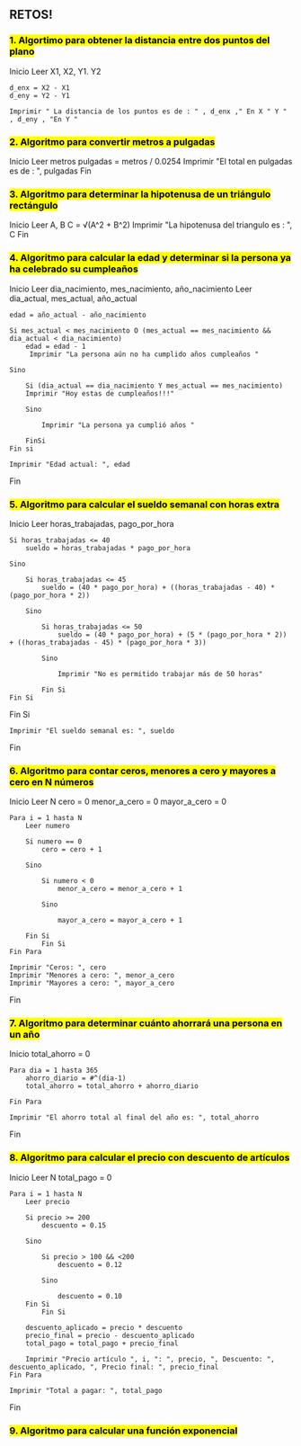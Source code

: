 ## RETOS!

### <mark>1. Algortimo para obtener la distancia entre dos puntos del plano

Inicio
    Leer X1, X2, Y1. Y2 

    d_enx = X2 - X1
    d_eny = Y2 - Y1

    Imprimir " La distancia de los puntos es de : " , d_enx ," En X " Y " , d_eny , "En Y "

### <mark>2. Algoritmo para convertir metros a pulgadas

Inicio
    Leer metros
    pulgadas = metros / 0.0254
    Imprimir "El total en pulgadas es de : ", pulgadas
Fin

### <mark>3. Algoritmo para determinar la hipotenusa de un triángulo rectángulo

Inicio
    Leer A, B
    C = √(A^2 + B^2)
    Imprimir "La hipotenusa del triangulo es : ", C
Fin

 

### <mark>4. Algoritmo para calcular la edad y determinar si la persona ya ha celebrado su cumpleaños

Inicio
    Leer dia_nacimiento, mes_nacimiento, año_nacimiento
    Leer dia_actual, mes_actual, año_actual

    edad = año_actual - año_nacimiento
    
    Si mes_actual < mes_nacimiento O (mes_actual == mes_nacimiento && dia_actual < dia_nacimiento)
        edad = edad - 1
         Imprimir "La persona aún no ha cumplido años cumpleaños "

    Sino
    
        Si (dia_actual == dia_nacimiento Y mes_actual == mes_nacimiento) 
        Imprimir "Hoy estas de cumpleaños!!!"

        Sino
        
            Imprimir "La persona ya cumplió años "
            
        FinSi 
    Fin si        

    Imprimir "Edad actual: ", edad
Fin


### <mark>5. Algoritmo para calcular el sueldo semanal con horas extra

Inicio
    Leer horas_trabajadas, pago_por_hora

    Si horas_trabajadas <= 40 
        sueldo = horas_trabajadas * pago_por_hora
        
    Sino
    
        Si horas_trabajadas <= 45 
            sueldo = (40 * pago_por_hora) + ((horas_trabajadas - 40) * (pago_por_hora * 2))
            
        Sino
        
            Si horas_trabajadas <= 50 
                sueldo = (40 * pago_por_hora) + (5 * (pago_por_hora * 2)) + ((horas_trabajadas - 45) * (pago_por_hora * 3))
                
            Sino
            
                Imprimir "No es permitido trabajar más de 50 horas"
                
            Fin Si
    Fin Si
Fin Si    
   
    Imprimir "El sueldo semanal es: ", sueldo
Fin


### <mark>6. Algoritmo para contar ceros, menores a cero y mayores a cero en N números

Inicio
    Leer N
    cero = 0
    menor_a_cero = 0
    mayor_a_cero = 0

    Para i = 1 hasta N 
        Leer numero
        
        Si numero == 0 
            cero = cero + 1
            
        Sino
        
            Si numero < 0 
                menor_a_cero = menor_a_cero + 1
            
            Sino
            
                mayor_a_cero = mayor_a_cero + 1
            
        Fin Si
            Fin Si
    Fin Para

    Imprimir "Ceros: ", cero
    Imprimir "Menores a cero: ", menor_a_cero
    Imprimir "Mayores a cero: ", mayor_a_cero
Fin

### <mark>7. Algoritmo para determinar cuánto ahorrará una persona en un año

Inicio
    total_ahorro = 0
    
    Para dia = 1 hasta 365 
        ahorro_diario = #^(dia-1)
        total_ahorro = total_ahorro + ahorro_diario
        
    Fin Para

    Imprimir "El ahorro total al final del año es: ", total_ahorro
Fin


### <mark>8. Algoritmo para calcular el precio con descuento de artículos

Inicio
    Leer N
    total_pago = 0

    Para i = 1 hasta N 
        Leer precio
        
        Si precio >= 200 
            descuento = 0.15
            
        Sino
        
            Si precio > 100 && <200 
                descuento = 0.12
            
            Sino
            
                descuento = 0.10
        Fin Si
            Fin Si

        descuento_aplicado = precio * descuento
        precio_final = precio - descuento_aplicado
        total_pago = total_pago + precio_final
        
        Imprimir "Precio artículo ", i, ": ", precio, ", Descuento: ", descuento_aplicado, ", Precio final: ", precio_final
    Fin Para

    Imprimir "Total a pagar: ", total_pago
Fin


### <mark>9. Algoritmo para calcular una función exponencial



